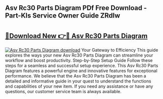 ## Asv Rc30 Parts Diagram PDf Free Download - Part-KIs Service Owner Guide ZRdIw

# <h2><a href="http://dfjl27.blite.top/?on=Asv+Rc30+Parts+Diagram">🔗Download New 👉🔴 Asv Rc30 Parts Diagram</a></h2>

[![Asv Rc30 Parts Diagram download](https://i.imgur.com/lujVjoI.png)](http://dfjl27.blite.top/?on=Asv+Rc30+Parts+Diagram)
Your Gateway to Efficiency This guide explores the ways your new Asv Rc30 Parts Diagram can streamline your workflow and boost productivity. Step-by-Step Setup Guide Follow these steps for a seamless and successful setup experience. This Asv Rc30 Parts Diagram features a powerful engine and innovative features for exceptional performance. We believe that the Asv Rc30 Parts Diagram has been a detailed and informative guide in your quest to understand the functions and capabilities of your new item. If you need any assistance or have any questions, our customer service team is always available.
